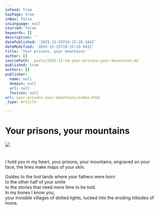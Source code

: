 ```yaml
---
inFeed: true
hasPage: true
inNav: false
inLanguage: null
starred: false
keywords: []
description: ''
datePublished: '2015-12-25T19:15:28.104Z'
dateModified: '2015-12-25T19:15:15.941Z'
title: 'Your prisons, your mountains'
author: []
sourcePath: _posts/2015-12-24-your-prisons-your-mountains.md
published: true
authors: []
publisher:
  name: null
  domain: null
  url: null
  favicon: null
url: your-prisons-your-mountains/index.html
_type: Article

---
```

# **Your prisons, your mountains**
![](https://the-grid-user-content.s3-us-west-2.amazonaws.com/822b02ce-a224-4e79-b7cc-3ac6aa721ecf.jpg)

# 

I hold you in my heart, your prisons, your mountains, engraved on your face, the lines make maps of your skin.  

Guides to the lost lands where your fathers were born  
to the other half of your smile  
to the stories that need more time to be told.  
In my bones I know you,   
your invisible villages of dotted lights, tucked into the eroding hillsides of home.

#